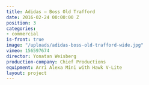 ```yaml
---
title: Adidas — Boss Old Trafford
date: 2016-02-24 00:00:00 Z
position: 3
categories:
- commercial
is-front: true
image: "/uploads/adidas-boss-old-trafford-wide.jpg"
vimeo: 156597674
director: Yonatan Weisberg
production-company: Chief Productions
equipment: Arri Alexa Mini with Hawk V-Lite
layout: project
---
```


